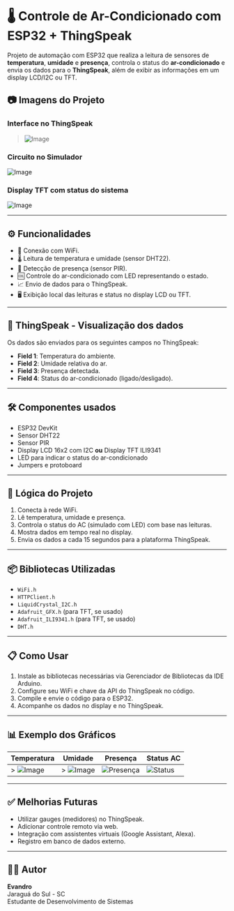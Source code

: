 # 🌡️ Controle de Ar-Condicionado com ESP32 + ThingSpeak

Projeto de automação com ESP32 que realiza a leitura de sensores de **temperatura**, **umidade** e **presença**, controla o status do **ar-condicionado** e envia os dados para o **ThingSpeak**, além de exibir as informações em um display LCD/I2C ou TFT.

## 📷 Imagens do Projeto

### Interface no ThingSpeak

> ![Image](https://github.com/user-attachments/assets/e4c093b6-a6bd-4d96-b505-a2e91e74f013)

### Circuito no Simulador

![Image](https://github.com/user-attachments/assets/1f89c99c-f418-444b-97fb-35c14871f981)

### Display TFT com status do sistema

![Image](https://github.com/user-attachments/assets/c8b7ceac-8a2e-4a15-b423-afc21710da95)

---

## ⚙️ Funcionalidades

- 📡 Conexão com WiFi.
- 🌡️ Leitura de temperatura e umidade (sensor DHT22).
- 🚶 Detecção de presença (sensor PIR).
- 🆒 Controle do ar-condicionado com LED representando o estado.
- 📈 Envio de dados para o ThingSpeak.
- 🖥️ Exibição local das leituras e status no display LCD ou TFT.

---

## 📶 ThingSpeak - Visualização dos dados

Os dados são enviados para os seguintes campos no ThingSpeak:

- **Field 1**: Temperatura do ambiente.
- **Field 2**: Umidade relativa do ar.
- **Field 3**: Presença detectada.
- **Field 4**: Status do ar-condicionado (ligado/desligado).

---

## 🛠️ Componentes usados

- ESP32 DevKit
- Sensor DHT22
- Sensor PIR
- Display LCD 16x2 com I2C **ou** Display TFT ILI9341
- LED para indicar o status do ar-condicionado
- Jumpers e protoboard

---

## 🧠 Lógica do Projeto

1. Conecta à rede WiFi.
2. Lê temperatura, umidade e presença.
3. Controla o status do AC (simulado com LED) com base nas leituras.
4. Mostra dados em tempo real no display.
5. Envia os dados a cada 15 segundos para a plataforma ThingSpeak.

---

## 📦 Bibliotecas Utilizadas

- `WiFi.h`  
- `HTTPClient.h`  
- `LiquidCrystal_I2C.h`  
- `Adafruit_GFX.h` (para TFT, se usado)  
- `Adafruit_ILI9341.h` (para TFT, se usado)  
- `DHT.h`

---

## 📋 Como Usar

1. Instale as bibliotecas necessárias via Gerenciador de Bibliotecas da IDE Arduino.
2. Configure seu WiFi e chave da API do ThingSpeak no código.
3. Compile e envie o código para o ESP32.
4. Acompanhe os dados no display e no ThingSpeak.

---

## 📊 Exemplo dos Gráficos

| Temperatura | Umidade | Presença | Status AC |
|-------------|---------|----------|-----------|
| > ![Image](https://github.com/user-attachments/assets/c4e3abd2-f32f-4f34-b19d-6797ed9b9cfc) | > ![Image](https://github.com/user-attachments/assets/3fea9865-0364-42e5-b35c-717d88572673) | ![Presença](./Captura%20de%20tela%202025-05-22%20202135.png) | ![Status](./Captura%20de%20tela%202025-05-22%20202135.png) |

---

## ✅ Melhorias Futuras

- Utilizar gauges (medidores) no ThingSpeak.
- Adicionar controle remoto via web.
- Integração com assistentes virtuais (Google Assistant, Alexa).
- Registro em banco de dados externo.

---

## 👨‍💻 Autor

**Evandro**  
Jaraguá do Sul - SC  
Estudante de Desenvolvimento de Sistemas  



